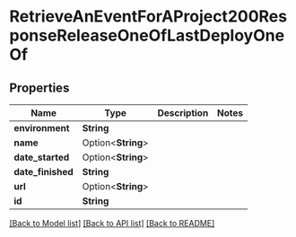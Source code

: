 # RetrieveAnEventForAProject200ResponseReleaseOneOfLastDeployOneOf

## Properties

Name | Type | Description | Notes
------------ | ------------- | ------------- | -------------
**environment** | **String** |  | 
**name** | Option<**String**> |  | 
**date_started** | Option<**String**> |  | 
**date_finished** | **String** |  | 
**url** | Option<**String**> |  | 
**id** | **String** |  | 

[[Back to Model list]](../README.md#documentation-for-models) [[Back to API list]](../README.md#documentation-for-api-endpoints) [[Back to README]](../README.md)


